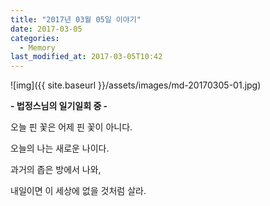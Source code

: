 ```yaml
---
title: "2017년 03월 05일 이야기"
date: 2017-03-05
categories:
  - Memory
last_modified_at: 2017-03-05T10:42
---
```


![img]({{ site.baseurl }}/assets/images/md-20170305-01.jpg)

**- 법정스님의 일기일회 중 -**

오늘 핀 꽃은 어제 핀 꽃이 아니다. 

오늘의 나는 새로운 나이다. 

과거의 좁은 방에서 나와, 

내일이면 이 세상에 없을 것처럼 살라.